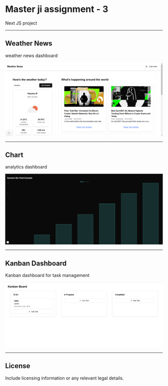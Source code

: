 # Master ji assignment - 3

Next JS project 

---

## Weather News
weather news dashboard

![Image 1](./public/weather_news.png)

---

## Chart 
analytics dashboard

![Image 2](./public/analytics.png)

---

## Kanban Dashboard
Kanban dashboard for task management

![Image 3](./public/kanban.png)

---

## License

Include licensing information or any relevant legal details.
